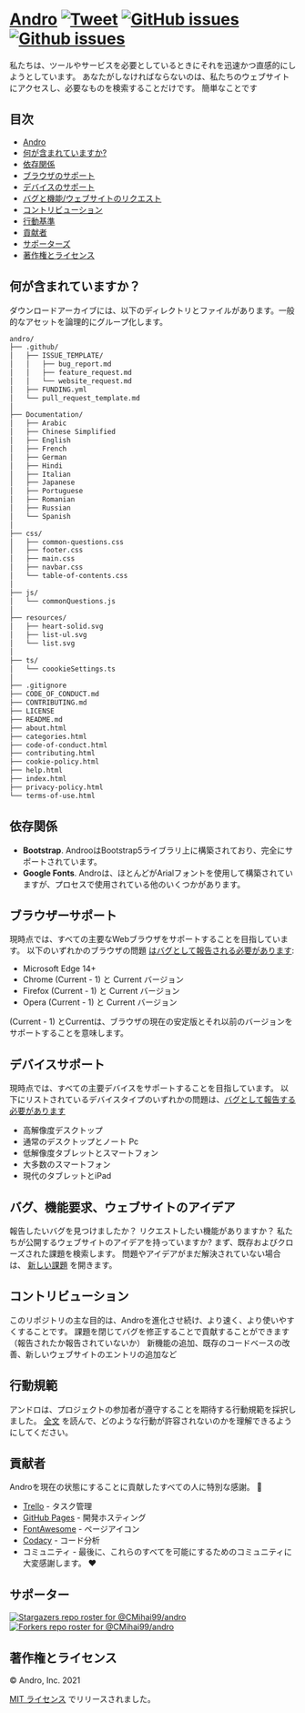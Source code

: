 # <a href="https://cmihai99.github.io/andro" target="_blank" id="andro">Andro</a> [![Tweet](https://img.shields.io/twitter/url/http/shields.io.svg?style=social)](https://twitter.com/intent/tweet?text=Find%20over%20100%20new%20and%20exciting%20websites%20at&url=http://cmihai99.github.io/andro&via=androteamfaq&hashtags=andro,webdevelopment,website,websitefinder,developers) [![GitHub issues](https://img.shields.io/github/issues/CMihai99/andro)](https://github.com/CMihai99/andro/issues) [![Github issues](https://img.shields.io/github/issues-closed/CMihai99/andro)](https://github.com/CMihai99/andro/issues?q=is%3Aissue+is%3Aclosed)

私たちは、ツールやサービスを必要としているときにそれを迅速かつ直感的にしようとしています。 あなたがしなければならないのは、私たちのウェブサイトにアクセスし、必要なものを検索することだけです。 簡単なことです

## 目次

- [Andro](#andro)
- [何が含まれていますか?](#whats-included)
- [依存関係](#dependencies)
- [ブラウザのサポート](#browser-support)
- [デバイスのサポート](#device-support)
- [バグと機能/ウェブサイトのリクエスト](#bugs-and-requests)
- [コントリビューション](#contributing)
- [行動基準](#code-of-conduct)
- [貢献者](#contributors)
- [サポーターズ](#supporters)
- [著作権とライセンス](#copyright-and-license)

<a id="whats-included"><h2>何が含まれていますか？</h2></a>

ダウンロードアーカイブには、以下のディレクトリとファイルがあります。一般的なアセットを論理的にグループ化します。

```sh
andro/
├── .github/
│   ├── ISSUE_TEMPLATE/
│   │   ├── bug_report.md
│   │   ├── feature_request.md
│   │   └── website_request.md
│   ├── FUNDING.yml
│   └── pull_request_template.md
│
├── Documentation/
│   ├── Arabic
│   ├── Chinese Simplified
│   ├── English
│   ├── French
│   ├── German
│   ├── Hindi
│   ├── Italian
│   ├── Japanese
│   ├── Portuguese
│   ├── Romanian
│   ├── Russian
│   └── Spanish
│
├── css/
│   ├── common-questions.css
│   ├── footer.css
│   ├── main.css
│   ├── navbar.css
│   └── table-of-contents.css
│
├── js/
│   └── commonQuestions.js
│
├── resources/
│   ├── heart-solid.svg
│   ├── list-ul.svg
│   └── list.svg
│
├── ts/
│   └── coookieSettings.ts
│
├── .gitignore
├── CODE_OF_CONDUCT.md
├── CONTRIBUTING.md
├── LICENSE
├── README.md
├── about.html
├── categories.html
├── code-of-conduct.html
├── contributing.html
├── cookie-policy.html
├── help.html
├── index.html
├── privacy-policy.html
└── terms-of-use.html
```

<a id="dependencies"><h2>依存関係</h2></a>

- **Bootstrap**. AndrooはBootstrap5ライブラリ上に構築されており、完全にサポートされています。
- **Google Fonts**. Androは、ほとんどがArialフォントを使用して構築されていますが、プロセスで使用されている他のいくつかがあります。

<a id="browser-support"><h2>ブラウザーサポート</h2></a>

現時点では、すべての主要なWebブラウザをサポートすることを目指しています。 以下のいずれかのブラウザの問題 <a href="https://github.com/CMihai99/andro/issues/new?assignees=&labels=bug&template=bug_report.md&title=%5BBug%5D" target="_blank">はバグとして報告される必要があります</a>:

- Microsoft Edge 14+
- Chrome (Current - 1) と Current バージョン
- Firefox (Current - 1) と Current バージョン
- Opera (Current - 1) と Current バージョン

(Current - 1) とCurrentは、ブラウザの現在の安定版とそれ以前のバージョンをサポートすることを意味します。

<a id="device-support"><h2>デバイスサポート</h2></a>

現時点では、すべての主要デバイスをサポートすることを目指しています。 以下にリストされているデバイスタイプのいずれかの問題は、<a href="https://github.com/CMihai99/andro/issues/new?assignees=&labels=bug&template=bug_report.md&title=%5BBug%5D" target="_blank">バグとして報告する必要があります</a>

- 高解像度デスクトップ
- 通常のデスクトップとノート Pc
- 低解像度タブレットとスマートフォン
- 大多数のスマートフォン
- 現代のタブレットとiPad

<a id="bugs-and-requests"><h2>バグ、機能要求、ウェブサイトのアイデア</h2></a>

報告したいバグを見つけましたか？ リクエストしたい機能がありますか？ 私たちが公開するウェブサイトのアイデアを持っていますか? まず、既存およびクローズされた課題を検索します。 問題やアイデアがまだ解決されていない場合は、 [新しい課題](https://github.com/CMihai99/andro/issues/new/choose) を開きます。

<a id="contributing"><h2>コントリビューション</h2></a>

このリポジトリの主な目的は、Androを進化させ続け、より速く、より使いやすくすることです。 課題を閉じてバグを修正することで貢献することができます（報告されたか報告されていないか） 新機能の追加、既存のコードベースの改善、新しいウェブサイトのエントリの追加など

<a id="code-of-conduct"><h2>行動規範</h2></a>

アンドロは、プロジェクトの参加者が遵守することを期待する行動規範を採択しました。 [全文](https://cmihai99.github.io/andro/code-of-conduct.html) を読んで、どのような行動が許容されないのかを理解できるようにしてください。

<a id="contributors"><h2>貢献者</h2></a>

Androを現在の状態にすることに貢献したすべての人に特別な感謝。 👏

- [Trello](https://www.trello.com/) - タスク管理
- [GitHub Pages](https://pages.github.com/) - 開発ホスティング
- [FontAwesome](https://www.fontawesome.com/) - ページアイコン
- [Codacy](https://www.codacy.com/) - コード分析
- コミュニティ - 最後に、これらのすべてを可能にするためのコミュニティに大変感謝します。 ♥

<a id="supporters"><h2>サポーター</h2></a>

[![Stargazers repo roster for @CMihai99/andro](https://reporoster.com/stars/CMihai99/andro)](https://github.com/CMihai99/andro/stargazers) [![Forkers repo roster for @CMihai99/andro](https://reporoster.com/forks/CMihai99/andro)](https://github.com/CMihai99/andro/network/members)

<a id="copyright-and-license"><h2>著作権とライセンス</h2></a>

© Andro, Inc. 2021

[MIT ライセンス](LICENSE) でリリースされました。
